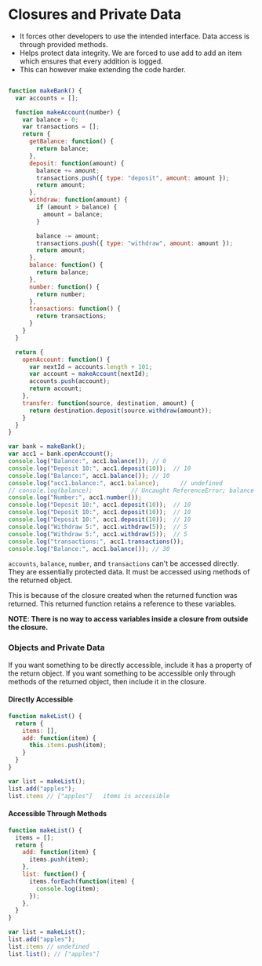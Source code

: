 # Closures and Private Data
* It forces other developers to use the intended interface. Data access is through provided methods.
* Helps protect data integrity. We are forced to use add to add an item which ensures that every addition is logged.
* This can however make extending the code harder.
```javascript

function makeBank() {
  var accounts = [];

  function makeAccount(number) {
    var balance = 0;
    var transactions = [];
    return {
      getBalance: function() {
        return balance;
      },
      deposit: function(amount) {
        balance += amount;
        transactions.push({ type: "deposit", amount: amount });
        return amount;
      },
      withdraw: function(amount) {
        if (amount > balance) {
          amount = balance;
        }

        balance -= amount;
        transactions.push({ type: "withdraw", amount: amount });
        return amount;
      },
      balance: function() {
        return balance;
      },
      number: function() {
        return number;
      },
      transactions: function() {
        return transactions;
      }
    }
  }

  return {
    openAccount: function() {
      var nextId = accounts.length + 101;
      var account = makeAccount(nextId);
      accounts.push(account);
      return account;
    },
    transfer: function(source, destination, amount) {
      return destination.deposit(source.withdraw(amount));
    }
  }
}

var bank = makeBank();
var acc1 = bank.openAccount();
console.log("Balance:", acc1.balance()); // 0
console.log("Deposit 10:", acc1.deposit(10));  // 10
console.log("Balance:", acc1.balance()); // 10
console.log("acc1.balance:", acc1.balance);      // undefined
// console.log(balance);           // Uncaught ReferenceError; balance is not defined
console.log("Number:", acc1.number());
console.log("Deposit 10:", acc1.deposit(10));  // 10
console.log("Deposit 10:", acc1.deposit(10));  // 10
console.log("Deposit 10:", acc1.deposit(10));  // 10
console.log("Withdraw 5:", acc1.withdraw(5));  // 5
console.log("Withdraw 5:", acc1.withdraw(5));  // 5
console.log("transactions:", acc1.transactions());
console.log("Balance:", acc1.balance()); // 30


```
`accounts`, `balance`, `number`, and `transactions` can't be accessed directly. They are essentially protected data. It must be accessed using methods of the returned object.

This is because of the closure created when the returned function was returned. This returned function retains a reference to these variables.


**NOTE**: **There is no way to access variables inside a closure from outside the closure.**

### Objects and Private Data
If you want something to be directly accessible, include it has a property of the return object.
If you want something to be accessible only through methods of the returned object, then include it in the closure.
#### Directly Accessible
```javascript
function makeList() {
  return {
    items: [],
    add: function(item) {
      this.items.push(item);
    }
  }
}

var list = makeList();
list.add("apples");
list.items // ["apples"]   items is accessible
```
#### Accessible Through Methods
```javascript
function makeList() {
  items = [];
  return {
    add: function(item) {
      items.push(item);
    },
    list: function() {
      items.forEach(function(item) {
        console.log(item);
      });
    },
  }
}

var list = makeList();
list.add("apples");
list.items // undefined
list.list(); // ["apples"]
```
